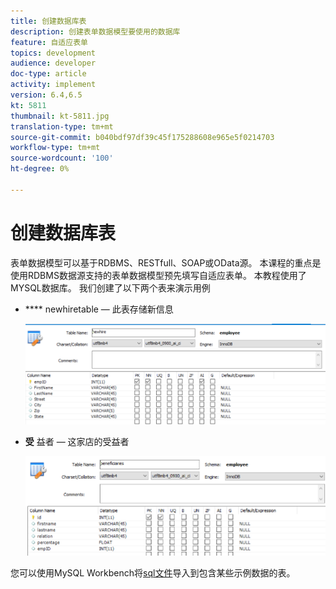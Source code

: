 ```yaml
---
title: 创建数据库表
description: 创建表单数据模型要使用的数据库
feature: 自适应表单
topics: development
audience: developer
doc-type: article
activity: implement
version: 6.4,6.5
kt: 5811
thumbnail: kt-5811.jpg
translation-type: tm+mt
source-git-commit: b040bdf97df39c45f175288608e965e5f0214703
workflow-type: tm+mt
source-wordcount: '100'
ht-degree: 0%

---
```



# 创建数据库表

表单数据模型可以基于RDBMS、RESTfull、SOAP或OData源。 本课程的重点是使用RDBMS数据源支持的表单数据模型预先填写自适应表单。 本教程使用了MYSQL数据库。 我们创建了以下两个表来演示用例

* **** newhiretable — 此表存储新信息

   ![newhire](assets/newhire-table.png)


* **受** 益者 — 这家店的受益者

   ![受益人](assets/beneficiaries-table.png)

您可以使用MySQL Workbench将[sql文件](assets/db-schema.sql)导入到包含某些示例数据的表。